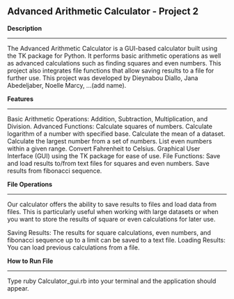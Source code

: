 Advanced Arithmetic Calculator - Project 2
----

**Description**

---

The Advanced Arithmetic Calculator is a GUI-based calculator built using the TK package for Python. 
It performs basic arithmetic operations as well as advanced calculations such as finding squares and even numbers. 
This project also integrates file functions that allow saving results to a file for further use.
This project was developed by Dieynabou Diallo, Jana Abedeljaber, Noelle Marcy, ...(add name).

**Features**

---

Basic Arithmetic Operations: Addition, Subtraction, Multiplication, and Division.
Advanced Functions:
Calculate squares of numbers.
Calculate logarithm of a number with specified base.
Calculate the mean of a dataset.
Calculate the largest number from a set of numbers.
List even numbers within a given range.
Convert Fahrenheit to Celsius.
Graphical User Interface (GUI) using the TK package for ease of use.
File Functions: Save and load results to/from text files for squares and even numbers. Save results from fibonacci sequence.

**File Operations**

---
Our calculator offers the ability to save results to files and load data from files. 
This is particularly useful when working with large datasets or when you want to store the results of square or even calculations for later use.

Saving Results: The results for square calculations, even numbers, and fibonacci sequence up to a limit can be saved to a text file.
Loading Results: You can load previous calculations from a file.

**How to Run File**

---
Type ruby Calculator_gui.rb into your terminal and the application should appear.




